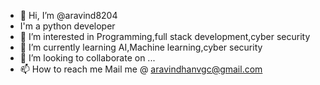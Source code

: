 - 👋 Hi, I’m @aravind8204
-    I'm a python developer
- 👀 I’m interested in Programming,full stack development,cyber security
- 🌱 I’m currently learning AI,Machine learning,cyber security
- 💞️ I’m looking to collaborate on ...
- 📫 How to reach me Mail me @ aravindhanvgc@gmail.com



